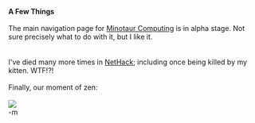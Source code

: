 <b>A Few Things</b>
<br />
<br />The main navigation page for <a href="http://www.minotaurcomputing.com/labyrinth.php">Minotaur Computing</a> is in alpha stage.  Not sure precisely what to do with it, but I like it.  
<br />
<br />I've died many more times in <a href="http://www.nethack.org">NetHack</a>; including once being killed by my kitten.  WTF!?!
<br />
<br />Finally, our moment of zen:
<br />
<br /><img src="../images/run.jpg">
<br />-m
<br />
